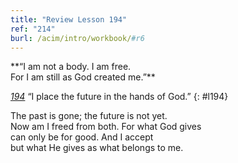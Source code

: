 ```yaml
---
title: "Review Lesson 194"
ref: "214"
burl: /acim/intro/workbook/#r6
---
```


<div markdown="1" class="center">
**“I am not a body. I am free.<br/>
For I am still as God created me.”**
</div>

[*194*](/workbook/l194/?r=1) “I place the future in the hands of God.”
{: #l194}

<div markdown="1" class="review center">
The past is gone; the future is not yet.<br/>
Now am I freed from both.  For what God gives<br/>
can only be for good. And I accept<br/>
but what He gives as what belongs to me.
</div>

